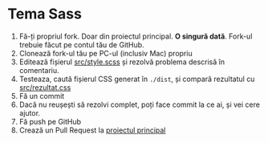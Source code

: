 # Tema Sass

1. Fă-ți propriul fork. Doar din proiectul principal. **O singură dată**. Fork-ul trebuie făcut pe contul tău de GitHub.
2. Clonează fork-ul tău pe PC-ul (inclusiv Mac) propriu
3. Editează fișierul [src/style.scss](./src/style.scss) și rezolvă problema descrisă în comentariu.
4. Testeaza, caută fișierul CSS generat în `./dist`, și compară rezultatul cu [src/rezultat.css](./src/rezultat.css) 
5. Fă un commit 
6. Dacă nu reușești să rezolvi complet, poți face commit la ce ai, și vei cere ajutor.
7. Fă push pe GitHub
8. Crează un Pull Request la [proiectul principal](https://github.com/ITSchool-Web-Heroines/Tema-Sass/pulls)
